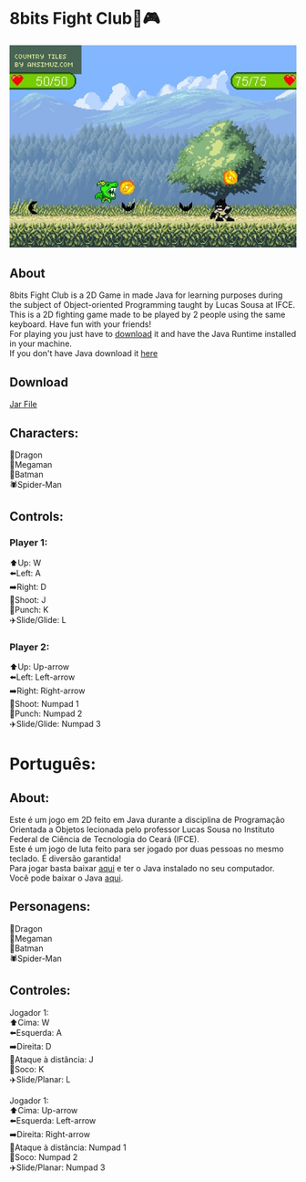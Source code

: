 # 8bits Fight Club:boxing_glove::video_game:


![Screenshot of the game](/src/resources/screenshot.jpg?raw=true "Screenshot")

## About
8bits Fight Club is a 2D Game in made Java for learning purposes during the subject of Object-oriented Programming taught by Lucas Sousa at IFCE.<br>
This is a 2D fighting game made to be played by 2 people using the same keyboard. Have fun with your friends! <br>
For playing you just have to [download](https://github.com/Hilbertmf/8bitsFightClub/raw/master/8BitsFightClub.jar) it and have the Java Runtime installed in your machine.<br>
If you don't have Java download it [here](https://www.java.com/en/download/manual.jsp)

## Download
[Jar File](https://github.com/Hilbertmf/8bitsFightClub/raw/master/8BitsFightClub.jar)
## Characters: <br>
:dragon:Dragon <br>
:robot:Megaman <br>
:bat:Batman <br>
:spider:Spider-Man <br>

## Controls:
### Player 1: <br>
:arrow_up:Up: W <br>
:arrow_left:Left: A <br>
:arrow_right:Right: D <br>
:bow_and_arrow:Shoot: J <br>
:boxing_glove:Punch: K <br>
:airplane:Slide/Glide: L <br>

### Player 2: <br>
:arrow_up:Up: Up-arrow <br>
:arrow_left:Left: Left-arrow <br>
:arrow_right:Right: Right-arrow <br>
:bow_and_arrow:Shoot: Numpad 1 <br>
:boxing_glove:Punch: Numpad 2 <br>
:airplane:Slide/Glide: Numpad 3 <br>

# Português:
## About:
Este é um jogo em 2D feito em Java durante a disciplina de Programação Orientada a Objetos lecionada pelo professor Lucas Sousa no Instituto Federal de Ciência de Tecnologia do Ceará (IFCE).<br>
Este é um jogo de luta feito para ser jogado por duas pessoas no mesmo teclado. É diversão garantida!<br>
Para jogar basta baixar [aqui](https://github.com/Hilbertmf/8bitsFightClub/raw/master/8BitsFightClub.jar) e ter o Java instalado no seu computador.<br>
Você pode baixar o Java [aqui](https://www.java.com/en/download/manual.jsp).

## Personagens:
:dragon:Dragon <br>
:robot:Megaman <br>
:bat:Batman <br>
:spider:Spider-Man <br>

## Controles:
Jogador 1: <br>
:arrow_up:Cima: W <br>
:arrow_left:Esquerda: A <br>
:arrow_right:Direita: D <br>
:bow_and_arrow:Ataque à distância: J <br>
:boxing_glove:Soco: K <br>
:airplane:Slide/Planar: L <br>

Jogador 1: <br>
:arrow_up:Cima: Up-arrow <br>
:arrow_left:Esquerda: Left-arrow <br>
:arrow_right:Direita: Right-arrow <br>
:bow_and_arrow:Ataque à distância: Numpad 1 <br>
:boxing_glove:Soco: Numpad 2 <br>
:airplane:Slide/Planar: Numpad 3 <br>
